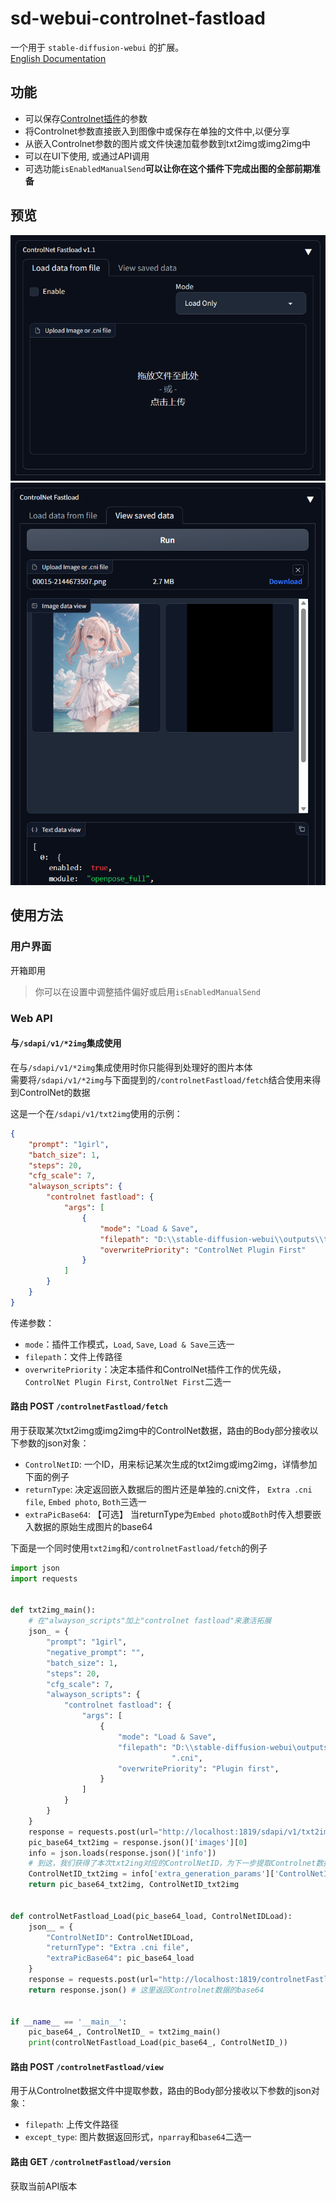 # sd-webui-controlnet-fastload
一个用于 `stable-diffusion-webui` 的扩展。    
[English Documentation](README.md)

## 功能
- 可以保存[Controlnet插件](https://github.com/Mikubill/sd-webui-controlnet)的参数
- 将Controlnet参数直接嵌入到图像中或保存在单独的文件中,以便分享
- 从嵌入Controlnet参数的图片或文件快速加载参数到txt2img或img2img中
- 可以在UI下使用, 或通过API调用
- 可选功能`isEnabledManualSend`**可以让你在这个插件下完成出图的全部前期准备**

## 预览
![preview_1.png](preview_1.png)
![preview_2.png](preview_2.png)

## 使用方法
### 用户界面
开箱即用   
> 你可以在设置中调整插件偏好或启用`isEnabledManualSend`

### Web API

#### 与`/sdapi/v1/*2img`集成使用 

在与`/sdapi/v1/*2img`集成使用时你只能得到处理好的图片本体   
需要将`/sdapi/v1/*2img`与下面提到的`/controlnetFastload/fetch`结合使用来得到ControlNet的数据

这是一个在`/sdapi/v1/txt2img`使用的示例：
```json
{
    "prompt": "1girl",
    "batch_size": 1,
    "steps": 20,
    "cfg_scale": 7,
    "alwayson_scripts": {
        "controlnet fastload": {
            "args": [
                {
                    "mode": "Load & Save",
                    "filepath": "D:\\stable-diffusion-webui\\outputs\\txt2img-images\\2023-08-07\\00006-1269320983.cni",
                    "overwritePriority": "ControlNet Plugin First"
                }
            ]
        }
    }
}
```

传递参数：
- `mode`：插件工作模式，`Load`, `Save`, `Load & Save`三选一
- `filepath`：文件上传路径
- `overwritePriority`：决定本插件和ControlNet插件工作的优先级，`ControlNet Plugin First`, `ControlNet First`二选一

#### 路由 POST `/controlnetFastload/fetch`

用于获取某次txt2img或img2img中的ControlNet数据，路由的Body部分接收以下参数的json对象：
- `ControlNetID`: 一个ID，用来标记某次生成的txt2img或img2img，详情参加下面的例子
- `returnType`: 决定返回嵌入数据后的图片还是单独的.cni文件， `Extra .cni file`, `Embed photo`, `Both`三选一
- `extraPicBase64`: 【可选】 当returnType为`Embed photo`或`Both`时传入想要嵌入数据的原始生成图片的base64

下面是一个同时使用`txt2img`和`/controlnetFastload/fetch`的例子
```python
import json
import requests


def txt2img_main():
    # 在"alwayson_scripts"加上"controlnet fastload"来激活拓展
    json_ = {
        "prompt": "1girl",
        "negative_prompt": "",
        "batch_size": 1,
        "steps": 20,
        "cfg_scale": 7,
        "alwayson_scripts": {
            "controlnet fastload": {
                "args": [
                    {
                        "mode": "Load & Save",
                        "filepath": "D:\\stable-diffusion-webui\outputs\\txt2img-images\\2023-08-07\\00006-1269320983"
                                    ".cni",
                        "overwritePriority": "Plugin first",
                    }
                ]
            }
        }
    }
    response = requests.post(url="http://localhost:1819/sdapi/v1/txt2img", json=json_) # 换成你的网址
    pic_base64_txt2img = response.json()['images'][0]
    info = json.loads(response.json()['info'])
    # 到这，我们获得了本次txt2ing对应的ControlNetID，为下一步提取Controlnet数据做准备
    ControlNetID_txt2img = info['extra_generation_params']['ControlNetID']
    return pic_base64_txt2img, ControlNetID_txt2img


def controlNetFastload_Load(pic_base64_load, ControlNetIDLoad):
    json__ = {
        "ControlNetID": ControlNetIDLoad,
        "returnType": "Extra .cni file",
        "extraPicBase64": pic_base64_load
    }
    response = requests.post(url="http://localhost:1819/controlnetFastload/fetch", json=json__) # 换成你的网址
    return response.json() # 这里返回Controlnet数据的base64


if __name__ == '__main__':
    pic_base64_, ControlNetID_ = txt2img_main()
    print(controlNetFastload_Load(pic_base64_, ControlNetID_))
```

#### 路由 POST `/controlnetFastload/view`

用于从Controlnet数据文件中提取参数，路由的Body部分接收以下参数的json对象：
- `filepath`: 上传文件路径
- `except_type`: 图片数据返回形式，`nparray`和`base64`二选一

#### 路由 GET `/controlnetFastload/version`

获取当前API版本